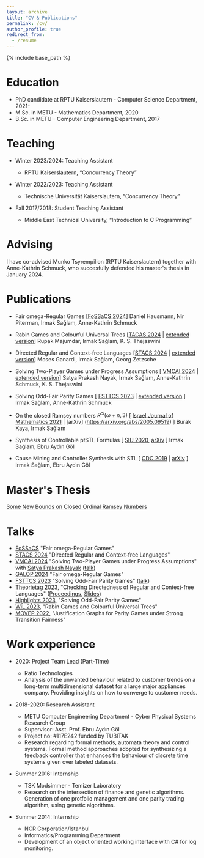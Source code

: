 ```yaml
---
layout: archive
title: "CV & Publications"
permalink: /cv/
author_profile: true
redirect_from:
  - /resume
---
```


{% include base_path %}

Education
======
* PhD candidate at RPTU Kaiserslautern - Computer Science Department, 2021-
* M.Sc. in METU - Mathematics Department, 2020
* B.Sc. in METU - Computer Engineering Department, 2017

Teaching
======
* Winter 2023/2024: Teaching Assistant
  * RPTU Kaiserslautern, “Concurrency Theory”
    
* Winter 2022/2023: Teaching Assistant
  * Technische Universität Kaiserslautern, “Concurrency Theory”
    
* Fall 2017/2018: Student Teaching Assistant
  * Middle East Technical University, “Introduction to C Programming”

Advising
======
I have co-advised Munko Tsyrempilion (RPTU Kaiserslautern) together with Anne-Kathrin Schmuck, who succesfully defended his master's thesis in January 2024. 

Publications
======

* Fair omega-Regular Games [[FoSSaCS 2024](https://link.springer.com/chapter/10.1007/978-3-031-57228-9_2)]
Daniel Hausmann, Nir Piterman, Irmak Sağlam, Anne-Kathrin Schmuck

* Rabin Games and Colourful Universal Trees [[TACAS 2024](https://link.springer.com/chapter/10.1007/978-3-031-57256-2_11) | [extended version](https://arxiv.org/abs/2401.07548)]
  Rupak Majumdar, Irmak Sağlam, K. S. Thejaswini

* Directed Regular and Context-free Languages [[STACS 2024](https://drops.dagstuhl.de/entities/document/10.4230/LIPIcs.STACS.2024.36) | [extended version](https://arxiv.org/abs/2401.07106)]
  Moses Ganardi, Irmak Sağlam, Georg Zetzsche
  
* Solving Two-Player Games under Progress Assumptions [ [VMCAI 2024](https://link.springer.com/chapter/10.1007/978-3-031-50524-9_10) | [extended version](https://arxiv.org/abs/2310.12767)]
Satya Prakash Nayak, Irmak Sağlam, Anne-Kathrin Schmuck, K. S. Thejaswini

* Solving Odd-Fair Parity Games [ [FSTTCS 2023](https://doi.org/10.4230/LIPIcs.FSTTCS.2023.34) | [extended version](https://arxiv.org/abs/2307.13396) ]
   Irmak Sağlam, Anne-Kathrin Schmuck

* On the closed Ramsey numbers $R^{cl}(\omega+n, 3)$
   [ [Israel Journal of Mathematics 2021](https://link.springer.com/article/10.1007/s11856-021-2239-5) | [arXiv] (https://arxiv.org/abs/2005.09519) ]
     Burak Kaya, Irmak Sağlam

* Synthesis of Controllable ptSTL Formulas
 [ [SIU 2020](https://ieeexplore.ieee.org/document/9302190), [arXiv](https://arxiv.org/abs/2003.09918) ]
  Irmak Sağlam, Ebru Aydın Göl

* Cause Mining and Controller Synthesis with STL
 [ [CDC 2019](https://www.semanticscholar.org/paper/Cause-Mining-and-Controller-Synthesis-with-STL-Saglam-Gol/5d24446a3e7196ffaf6f694b2bec4f85de30ed2f) | [arXiv](https://arxiv.org/abs/1904.03649) ]
  Irmak Sağlam, Ebru Aydın Göl


Master's Thesis
======

[Some New Bounds on Closed Ordinal Ramsey Numbers](https://open.metu.edu.tr/handle/11511/89646)

Talks
======
* [FoSSaCS](https://etaps.org/2024/conferences/fossacs/) "Fair omega-Regular Games"
* [STACS 2024](https://stacs2024.limos.fr/) "Directed Regular and Context-free Languages"
* [VMCAI 2024](https://popl24.sigplan.org/home/VMCAI-2024) "Solving Two-Player Games under Progress Assumptions" with [Satya Prakash Nayak](https://satya2009rta.github.io/) ([talk](https://www.youtube.com/watch?v=8IsByoKNKYc&ab_channel=ACMSIGPLAN))
* [GALOP 2024](https://popl24.sigplan.org/home/galop-2024#program) "Fair omega-Regular Games"
* [FSTTCS 2023](https://www.fsttcs.org.in/2023/) "Solving Odd-Fair Parity Games" ([talk](https://youtu.be/JdH2_ya2mmQ?t=4428))
* [Theorietag 2023](https://theorietag2023.mpi-sws.org/), "Checking Directedness of Regular and Context-free Languages" ([Proceedings](https://theorietag2023.mpi-sws.org/theorietag2023-proceedings.pdf), [Slides](https://theorietag2023.mpi-sws.org/pages/schedule/#:~:text=Languages%20Abstract%20(PDF)-,Slides%20(Keynote),-12.40%2D14.00%20Lunch))
* [Highlights 2023](https://highlights-conference.org/2023/), "Solving Odd-Fair Parity Games"
* [WiL 2023](https://sites.google.com/view/wil2023/home), "Rabin Games and Colourful Universal Trees"
* [MOVEP 2022](https://movep2022.cs.aau.dk/student.html), "Justification Graphs for Parity Games under Strong Transition Fairness"
  
Work experience
=====

* 2020: Project Team Lead (Part-Time)
  * Ratio Technologies
  * Analysis of the unwanted behaviour related to customer trends on a long-term multidimensional dataset for a large major appliances company. Providing insights on how to converge to customer needs.

* 2018-2020: Research Assistant
  * METU Computer Engineering Department - Cyber Physical Systems Research Group
  * Supervisor: Asst. Prof. Ebru Aydın Göl
  * Project no: #117E242 funded by TUBITAK
  * Research regarding formal methods, automata theory and control systems. Formal method approaches adopted for synthesizing a feedback controller that enhances the behaviour of discrete time systems given over labeled datasets.

* Summer 2016: Internship
  * TSK Modsimmer - Temizer Laboratory
  * Research on the intersection of finance and genetic algorithms. Generation of one protfolio management and one parity trading algorithm, using genetic algorithms. 

* Summer 2014: Internship
  * NCR Corporation/Istanbul
  * Informatics/Programming Department
  * Development of an object oriented working interface with C# for log monitoring.

